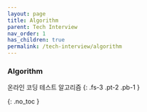 ```yaml
---
layout: page
title: Algorithm
parent: Tech Interview
nav_order: 1
has_children: true
permalink: /tech-interview/algorithm
---
```


### Algorithm
온라인 코딩 테스트 알고리즘
{: .fs-3 .pt-2 .pb-1 }

{: .no_toc }